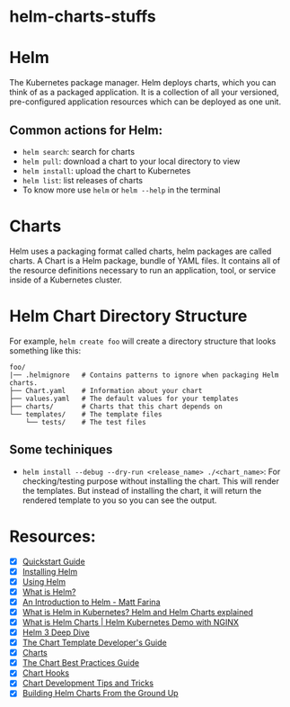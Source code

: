 # helm-charts-stuffs

# Helm
The Kubernetes package manager. Helm deploys charts, which you can think of as a packaged application. It is a collection of all your versioned, pre-configured application resources which can be deployed as one unit.

## Common actions for Helm:

- `helm search`: search for charts
- `helm pull`: download a chart to your local directory to view
- `helm install`: upload the chart to Kubernetes
- `helm list`: list releases of charts
- To know more use `helm` or `helm --help` in the terminal

# Charts

Helm uses a packaging format called charts, helm packages are called charts. A Chart is a Helm package, bundle of YAML files. It contains all of the resource definitions necessary to run an application, tool, or service inside of a Kubernetes cluster. 

# Helm Chart Directory Structure

For example, `helm create foo` will create a directory structure that looks
something like this:

    foo/
    |── .helmignore   # Contains patterns to ignore when packaging Helm charts.
    ├── Chart.yaml    # Information about your chart
    ├── values.yaml   # The default values for your templates
    ├── charts/       # Charts that this chart depends on
    └── templates/    # The template files
        └── tests/    # The test files

## Some techiniques

- `helm install --debug --dry-run <release_name> ./<chart_name>`: For checking/testing purpose without installing the chart. This will render the templates. But instead of installing the chart, it will return the rendered template to you so you can see the output.


# Resources:

- [x] [Quickstart Guide](https://helm.sh/docs/intro/quickstart/)
- [x] [Installing Helm](https://helm.sh/docs/intro/install/)
- [x] [Using Helm](https://helm.sh/docs/intro/using_helm/)
- [x] [What is Helm?](https://www.youtube.com/watch?v=fy8SHvNZGeE)
- [x] [An Introduction to Helm - Matt Farina](https://www.youtube.com/watch?v=Zzwq9FmZdsU)
- [x] [What is Helm in Kubernetes? Helm and Helm Charts explained](https://www.youtube.com/watch?v=Zzwq9FmZdsU)
- [x] [What is Helm Charts | Helm Kubernetes Demo with NGINX](https://www.youtube.com/watch?v=j-YBgTnV2v0)
- [x] [Helm 3 Deep Dive](https://www.youtube.com/watch?v=afCRt5Gd6Rk&t=1120s)
- [x] [The Chart Template Developer's Guide](https://helm.sh/docs/chart_template_guide/)
- [x] [Charts](https://helm.sh/docs/topics/charts/)
- [x] [The Chart Best Practices Guide](https://helm.sh/docs/chart_best_practices/)
- [x] [Chart Hooks](https://helm.sh/docs/topics/charts_hooks/)
- [x] [Chart Development Tips and Tricks](https://helm.sh/docs/howto/charts_tips_and_tricks/)
- [x] [Building Helm Charts From the Ground Up](https://www.youtube.com/watch?v=vQX5nokoqrQ)
